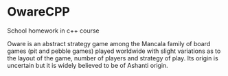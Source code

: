 # OwareCPP

School homework in c++ course

Oware is an abstract strategy game among the Mancala family of board games (pit and pebble games) played worldwide with slight variations as to the layout of the game, number of players and strategy of play. Its origin is uncertain but it is widely believed to be of Ashanti origin.
